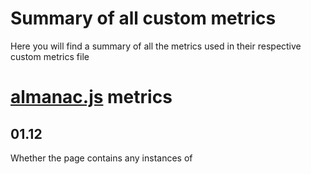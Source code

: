 # Summary of all custom metrics

Here you will find a summary of all the metrics used in their respective custom metrics file

# [almanac.js](https://github.com/HTTPArchive/legacy.httparchive.org/blob/master/custom_metrics/almanac.js) metrics

## 01.12
Whether the page contains any instances of <script type=module>.

`1` if true, `0` if false

## 01.13
Whether the page contains any instances of  <script nomodule>

`1` if true, `0` if false

## link-nodes
A JSON array of <link> nodes used in the <head> element.

Example response:

```json
{
  "total": 28,
  "nodes": [
    {
      "tagName": "link",
      "rel": "stylesheet",
      "href": "/static/css/normalize.css?v=112272e51c80ffe5bd01becd2ce7d656"
    },
    {
      "tagName": "link",
      "rel": "preload",
      "href": "/static/css/normalize.css?v=112272e51c80ffe5bd01becd2ce7d656",
      "as": "style"
    },
    ...
  ],
  "attribute_usage_count": {
    "rel": 28,
    "href": 28,
    "as": 8,
    "type": 5,
    "crossorigin": 5,
    "hreflang": 14
  }
}
```

## priority-hints
A JSON array of prioritized nodes and their key/value attributes. Checks for the `importance` attribute in `<link>` `<img>` `<script>` or `<iframe>`.

Example response:

```json
{
  "total": 28,
  "nodes": [
    {
      "tagName": "link",
      "rel": "...",
      "href": "...",
      "importance": "low",
    },
    {
      "tagName": "img",
      "href": "...",
      "importance": "low",
    },
    ...
  ],
  "attribute_usage_count": {
    "rel": 28,
    "href": 28,
    "as": 8,
    "type": 5,
    "importance": 32
  }
}
```

## meta-nodes
A JSON array of `<meta>` nodes within the `<head>` element.

Example response:

```json
"meta-nodes": {
  "total": 16,
  "nodes": [
    {
      "tagName": "meta",
      "charset": "UTF-8"
    },
    {
      "tagName": "meta",
      "name": "viewport",
      "content": "width=device-width, initial-scale=1"
    },
    {
      "tagName": "meta",
      "name": "description",
      "content": "The Web Almanac is an annual state of the web report combining the expertise of the web community with the data and trends of the HTTP Archive."
    },
    ...
  ],
  "attribute_usage_count": {
    "charset": 1,
    "name": 8,
    "content": 15,
    "property": 7
  }
}
```

## 10.5

*DEPRECATED*. [See wpt_bodies.js](https://github.com/HTTPArchive/legacy.httparchive.org/blob/master/custom_metrics/wpt_bodies.js)

Extracts schema.org elements and finds all @context and @type usage.

Example response:

```json
[
  "WebPage",
  "ImageObject",
  "Organization",
  "Person",
  "schema.org/Article",
  "ListItem",
  "schema.org/BreadcrumbList"
]
```

## seo-anchor-elements

*DEPRECATED*. [See wpt_bodies.js](https://github.com/HTTPArchive/legacy.httparchive.org/blob/master/custom_metrics/wpt_bodies.js)

Finds the total number of internal, external and hash links.

We also count `earlyHash` and `navigateHash`. If a hash link is found within the first three `<a>` elements, we also count it as a `earlyHash`. This is primarily used to discover skip links. Otherwise the has link is counted as a `navigateHash`

Example response:

```json
{
  "internal": 108,
  "external": 12,
  "hash": 1,
  "navigateHash": 0,
  "earlyHash": 1
}
```

## seo-titles

Counts the total number of `h1`, `h2`, `h3` and `h4` elements. And the total number of words used in each (split by a space). If none exist, the value for both `titleWords` and `titleElements` is `-1`

Example response:

```json
{
  "titleWords": 15,
  "titleElements": 6
}
```

## seo-words
Counts the total number of textual elements, and words are on the page. All `script` and and `style` elements are excluded. If an element is found to contain under 3 words, it is skipped over as well.

Example response:

```json
{
  "wordsCount": 391,
  "wordElements": 36
}
```

## input_elements
Captures all the `<input>` and `<select>` elements on the page.

Example response:

```json
{
  "total": 6,
  "nodes": [
    {
      "tagName": "select",
      "id": "table-of-contents-switcher-mobile"
    },
    {
      "tagName": "select",
      "id": "year-switcher-mobile"
    },
    {
      "tagName": "select",
      "id": "language-switcher-mobile"
    },
    {
      "tagName": "select",
      "id": "table-of-contents-switcher-mobile-footer"
    },
    {
      "tagName": "select",
      "id": "year-switcher-mobile-footer"
    },
    {
      "tagName": "select",
      "id": "language-switcher-mobile-footer"
    }
  ],
  "attribute_usage_count": {
    "id": 6,
    "data-label": 2
  }
}
```

## 06.47
Detects if the first child of `<head>` is a Google Fonts `<link>`. `1` if true, `0` if false.

## 08.39
Counts the number of `<link>` and `<script>` elements using the subresource integrity attribute.

Example response:

```json
{
  "link": 3,
  "script": 0
}
```

## 09.27
A JSON array of nodes with a tabindex and their key/value attributes.

To save space, only the `tagName` and `tabindex` are reported for each node. `attribute_usage_count` can be used to see how many times each attribute was used.

Example response:

```json
{
  "total": 150,
  "nodes": [
    {
      "tagName": "a",
      "tabindex": "0"
    },
    {
      "tagName": "a",
      "tabindex": "0"
    },
    {
      "tagName": "select",
      "tabindex": "0"
    },
    {
      "tagName": "a",
      "tabindex": "-1"
    },
    ...
  ],
  "attribute_usage_count": {
    "id": 13,
    "tabindex": 150,
    "class": 148,
    "aria-describedby": 2,
    "data-nav-digest": 1,
    "data-nav-selected": 1,
    "name": 2,
    "style": 5,
    "title": 43,
    "type": 2,
    "value": 2,
    "autocomplete": 1,
    "placeholder": 1,
    "dir": 1,
    "aria-label": 21,
    "href": 50,
    "data-nav-ref": 1,
    "data-nav-role": 1,
    "data-ux-jq-mouseenter": 3,
    "data-csa-c-type": 31,
    "data-csa-c-slot-id": 31,
    "data-csa-c-content-id": 30,
    "data-csa-c-id": 31,
    "aria-disabled": 4,
    "aria-hidden": 15,
    "data-elementid": 2,
    "playsinline": 1,
    "role": 90,
    "lang": 1,
    "aria-valuenow": 2,
    "aria-valuemin": 2,
    "aria-valuemax": 2,
    "aria-live": 1,
    "aria-valuetext": 1,
    "aria-checked": 1,
    "data-testid": 1,
    "data-id": 83
  }
}
```

## icon_only_clickables

Counts the number of `<a>` or `<button>` elements only containing an icon. Clickables containing 1-char text are also assumed to be icons.

The response is an integer of how many were on the site. `0` if none.

## amp-plugin

A string containing the entire `content` property of the meta elements matching `<meta name="generator" content="AMP Plugin...">`. If this `<meta>` tag was not detected, this value is `null`

## inline_svg_stats
The total number of `<svg>`'s used, their combined content length, and all the attributes used on the `<svg>` elements (not any of their child elements).

Example response:

```json
{
  "total": 1,
  "content_lengths": [
    944
  ],
  "attribute_usage_count": {
    "width": 1,
    "height": 1,
    "viewbox": 1,
    "version": 1,
    "xmlns": 1,
    "xmlns:xlink": 1,
    "data-testid": 1,
    "role": 1,
    "aria-labelledby": 1
  }
}
```

## images

Stats of `<img>`, `<source>` and `<picture>` elements.

*Note:* In `alt_lengths`, -1 is used to represent images with no alt tag at all. Empty alt tags have a value of 0

Example response:

```json
{
  "pictures": {
    "total": 0,
    "nodes": [],
    "attribute_usage_count": {}
  },
  "imgs": {
    "total": 217,
    "nodes": [
      {
        "tagName": "img"
      },
      {
        "tagName": "img"
      },
      {
        "tagName": "img"
      },
      {
        "tagName": "img"
      },
      ...
    ],
    "attribute_usage_count": {
      "src": 216,
      "style": 2,
      "alt": 215,
      "height": 155,
      "width": 6,
      "data-a-hires": 213,
      "class": 194,
      "id": 1,
      "data-bind": 1
    }
  },
  "sources": {
    "total": 0,
    "nodes": [],
    "attribute_usage_count": {}
  },
  "total_with_srcset": 0,
  "total_with_sizes": 0,
  "total_pictures_with_img": 0,
  "sizes_values": [],
  "loading_values": [],
  "alt_lengths": [
    0,
    76,
    139,
    82,
    30,
    45,
    13,
    -1,
    -1,
    0,
    ...
  ]
}
```

## videos

Stats of `<video>` and `<track>` elements.

Example response:

```json
{
  "total": 1,
  "nodes": [
    {
      "tagName": "video",
      "poster": "https://images-na.ssl-images-amazon.com/.../slate.jpg"
    }
  ],
  "attribute_usage_count": {
    "class": 1,
    "webkit-playsinline": 1,
    "playsinline": 1,
    "poster": 1,
    "src": 1
  },
  "tracks": {
    "total": 0,
    "nodes": [],
    "attribute_usage_count": {}
  }
}
```

## iframes

Stats about `<iframe>` elements

Example response:

```json
{
  "iframes": {
    "total": 1,
    "nodes": [
      {
        "tagName": "iframe",
        "id": "DAsis",
        "src": "//s.amazon-adsystem.com/...",
        "width": "1",
        "height": "1",
        "frameborder": "0",
        "marginwidth": "0",
        "marginheight": "0",
        "scrolling": "no",
        "o46fdkdxl": ""
      }
    ],
    "attribute_usage_count": {
      "id": 1,
      "src": 1,
      "width": 1,
      "height": 1,
      "frameborder": 1,
      "marginwidth": 1,
      "marginheight": 1,
      "scrolling": 1,
      "o46fdkdxl": 1
    }
  }
}
```

## scripts

Stats about `<script>` elements.

Example response:

```json
{
  "total": 8,
  "nodes": [
    {
      "tagName": "script",
      "type": "application/ld+json"
    },
    {
      "tagName": "script",
      "type": "application/ld+json"
    },
    {
      "tagName": "script",
      "nonce": ""
    },
    {
      "tagName": "script",
      "async": "",
      "src": "/static/js/almanac.js?v=a048e74d864cb071cf57bbec86f4cfdc"
    },
    {
      "tagName": "script",
      "defer": "",
      "src": "/static/js/send-web-vitals.js?v=f176ee2628e8a2a549a6f5f3e122ee22"
    },
    ...
  ],
  "attribute_usage_count": {
    "type": 2,
    "nonce": 2,
    "async": 2,
    "src": 4,
    "defer": 2
  }
}
```

## nodes_using_role

The total number of nodes using the `role` attribute, and how often each value of `role` was used

Example response:

```json
{
  "total": 269,
  "usage_and_count": {
    "navigation": 2,
    "search": 1,
    "button": 87,
    "main": 1,
    "list": 8,
    "listitem": 140,
    "presentation": 18,
    "region": 1,
    "slider": 2,
    "menu": 3,
    "menuitemradio": 1,
    "dialog": 1,
    "document": 1,
    "image": 1,
    "tooltip": 1,
    "complementary": 1
  }
}
```

## headings_order

What order the headings levels are on the page. Can be used to determine if there were heading levels skipped

Example response:

```json
[
  1,
  2,
  2,
  3,
  2,
  2
]
```

## shortcuts_stats

What `accesskey` or `aria-keyshortcuts` values are used.

Example response:

```json
{
  "total_with_aria_shortcut": 2,
  "total_with_accesskey": 1,
  "aria_shortcut_values": ["Alt+Shift+M", "Alt+Shift+B"],
  "accesskey_values": ["s"]
}
```

## attributes_used_on_elements

The attributes used across the entire page, and how many times each was used.

Example response:

```json
{
  "lang": 51,
  "charset": 1,
  "name": 8,
  "content": 15,
  "rel": 30,
  "href": 150,
  "as": 9,
  "type": 14,
  "crossorigin": 5,
  "property": 7,
  "hreflang": 15,
  "class": 171,
  "xmlns": 1,
  "width": 15,
  "height": 15,
  "display": 1,
  "id": 41,
  "viewBox": 9,
  "d": 9,
  "fill": 11,
  "fill-rule": 1,
  "clip-rule": 1,
  "cx": 2,
  "cy": 2,
  "r": 1,
  "stroke-width": 3,
  "stroke-miterlimit": 3,
  "stroke": 3,
  "rx": 1,
  "ry": 1,
  "aria-label": 10,
  "aria-expanded": 7,
  "data-event": 4,
  "data-label": 4,
  "aria-labelledby": 10,
  "data-open-text": 1,
  "data-close-text": 1,
  "for": 6,
  "selected": 6,
  "disabled": 4,
  "value": 88,
  "aria-hidden": 3,
  "role": 9,
  "xmlns:xlink": 9,
  "xlink:href": 9,
  "nonce": 2,
  "x": 1,
  "y": 1,
  "src": 9,
  "alt": 5,
  "loading": 4,
  "async": 2,
  "defer": 2
}
```

## body_node

The attributes used on the `<body>` node.

*Note: `tagName` is not an attribute used on the element, but what type of node the element is*

Example response:

```json
{
  "tagName": "body",
  "class": "year-2020"
}
```

## html_node

The attributes used on the `<html>` node.

*Note: `tagName` is not an attribute used on the element, but what type of node the element is*

Example response:

```json
{
  "tagName": "html",
  "lang": "en-us",
  "class": "...",
  "data-useragent": "...",
  "data-platform": "..."
}
```

## document_title

The `<title>` tag value and its length

Example response:

```json
{
  "value": "The 2020 Web Almanac",
  "length": 20
}
```

## length_of_h1s

An array containing the length of every `<h1>` on the page

Example response:

```json
[5, 12, 11]
```

# [Images.js](https://github.com/HTTPArchive/legacy.httparchive.org/blob/master/custom_metrics/Images.js) metrics

A JSON array of `<img>` elements on the page.

Sample response:

```
  {
    "url": "https://placekitten.com/401/401",
    "width": 401,
    "height": 401,
    "naturalWidth": 401,
    "naturalHeight": 401,
    "loading": "lazy",
    "inViewport": true
  }
```

# [structured_data.js](https://github.com/HTTPArchive/legacy.httparchive.org/blob/master/custom_metrics/structured_data.js) metrics
